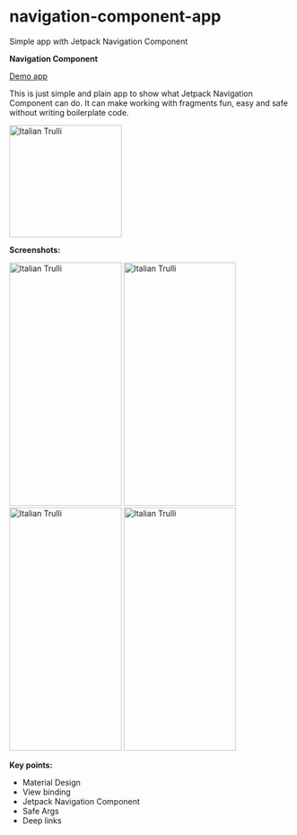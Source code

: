 # navigation-component-app
Simple app with Jetpack Navigation Component

**Navigation Component**

<a href="https://github.com/raheemadamboev/navigation-component/blob/master/app/release/app-release.apk">Demo app</a>

This is just simple and plain app to show what Jetpack Navigation Component can do. It can make working with fragments fun, easy and safe without writing boilerplate code.

<img src="https://i.imgur.com/PtV2jGf.jpg" alt="Italian Trulli" width="200" height="200">

**Screenshots:**

<img src="https://i.imgur.com/vF98LjQ.jpg" alt="Italian Trulli" width="200" height="434"> <img src="https://i.imgur.com/RdMikwI.jpg" alt="Italian Trulli" width="200" height="434"> <img src="https://i.imgur.com/dxinAqr.jpg" alt="Italian Trulli" width="200" height="434"> <img src="https://i.imgur.com/mw0vteO.jpg" alt="Italian Trulli" width="200" height="434">

**Key points:**

- Material Design
- View binding
- Jetpack Navigation Component
- Safe Args
- Deep links
